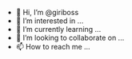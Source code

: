- 👋 Hi, I’m @giriboss
- 👀 I’m interested in ...
- 🌱 I’m currently learning ...
- 💞️ I’m looking to collaborate on ...
- 📫 How to reach me ...

<!---
giriboss/giriboss is a ✨ special ✨ repository because its `README.md` (this file) appears on your GitHub profile.
You can click the Preview link to take a look at your changes.
--->
